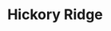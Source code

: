 ---
layout: '../../../layouts/Restaurant.astro'
title: Hickory Ridge
lng: -77.1277894
lat: 40.2335919
color: '#31225D'
type: restaurant
address: 1400 Harrisburg Pike, Carlisle, PA 17015
rating: 5
tags: 
  - country food
  - bbq
  - breakfast
---